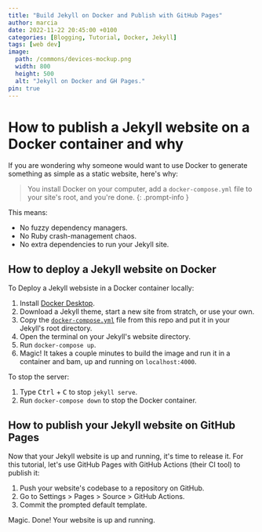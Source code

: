 ```yaml
---
title: "Build Jekyll on Docker and Publish with GitHub Pages"
author: marcia
date: 2022-11-22 20:45:00 +0100
categories: [Blogging, Tutorial, Docker, Jekyll]
tags: [web dev]
image:
  path: /commons/devices-mockup.png
  width: 800
  height: 500
  alt: "Jekyll on Docker and GH Pages."
pin: true
---
```


# How to publish a Jekyll website on a Docker container and why

If you are wondering why someone would want to use Docker to generate
something as simple as a static website, here's why:

> You install Docker on your computer, add a `docker-compose.yml` file to your site's root, and you're done.
{: .prompt-info }

This means:

- No fuzzy dependency managers.
- No Ruby crash-management chaos.
- No extra dependencies to run your Jekyll site.

## How to deploy a Jekyll website on Docker

To Deploy a Jekyll websiste in a Docker container locally:

1. Install [Docker Desktop](https://www.docker.com/products/docker-desktop/).
1. Download a Jekyll theme, start a new site from stratch, or use your own.
1. Copy the [`docker-compose.yml`](https://github.com/VirtuaCreative/jekyll-on-docker/blob/pages/docker-compose.yml) file from this repo and put it in your Jekyll's root directory.
1. Open the terminal on your Jekyll's website directory.
1. Run `docker-compose up`.
1. Magic! It takes a couple minutes to build the image and run it in a container and bam, up and running on `localhost:4000`.

To stop the server:

1. Type <kbd>Ctrl</kbd> + <kbd>C</kbd> to stop `jekyll serve`.
1. Run `docker-compose down` to stop the Docker container.

## How to publish your Jekyll website on GitHub Pages

Now that your Jekyll website is up and running, it's time to release it. For this tutorial,
let's use GitHub Pages with GitHub Actions (their CI tool) to publish it:

1. Push your website's codebase to a repository on GitHub.
1. Go to Settings > Pages > Source > GitHub Actions.
1. Commit the prompted default template.

Magic. Done! Your website is up and running.
